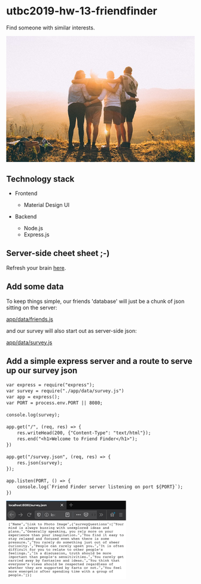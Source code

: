 # utbc2019-hw-13-friendfinder

Find someone with similar interests.

![alt](docs/img/helena-lopes-PGnqT0rXWLs-unsplash.jpg)

## Technology stack

* Frontend
  * Material Design UI

* Backend
  * Node.js
  * Express.js

## Server-side cheet sheet ;-)

Refresh your brain [here](docs/notes.md).

## Add some data

To keep things simple, our friends 'database' will just be a chunk of json sitting on the server:

  [app/data/friends.js](app/data/friends.js)

and our survey will also start out as server-side json:

  [app/data/survey.js](app/data/survey.js)

## Add a simple express server and a route to serve up our survey json

```
var express = require("express");
var survey = require("./app/data/survey.js")
var app = express();
var PORT = process.env.PORT || 8080;

console.log(survey);

app.get("/", (req, res) => {
    res.writeHead(200, {"Content-Type": "text/html"});
    res.end("<h1>Welcome to Friend Finder</h1>");
})

app.get("/survey.json", (req, res) => {
    res.json(survey);
});

app.listen(PORT, () => {
    console.log(`Friend Finder server listening on port ${PORT}`);
})
```
![alt](docs/img/survey_json.png)
